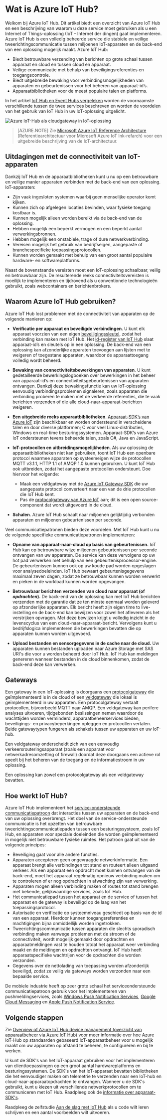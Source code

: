 <properties
 pageTitle="Overzicht Azure IoT Hub | Microsoft Azure"
 description="Overzicht van de service Azure IoT Hub: wat is iot hub, verbindingsmogelijkheden voor apparaten, communicatiepatronen voor Internet of Things (IoT - Internet der dingen) en service-ondersteunde communicatiepatronen"
 services="iot-hub"
 documentationCenter=""
 authors="dominicbetts"
 manager="timlt"
 editor=""/>

<tags
 ms.service="iot-hub"
 ms.devlang="na"
 ms.topic="get-started-article"
 ms.tgt_pltfrm="na"
 ms.workload="na"
 ms.date="08/25/2016"
 ms.author="dobett"/>


# Wat is Azure IoT Hub?

Welkom bij Azure IoT Hub. Dit artikel biedt een overzicht van Azure IoT Hub en een beschrijving van waarom u deze service moet gebruiken als u een Internet of Things-oplossing (IoT - Internet der dingen) gaat implementeren. Azure IoT Hub is een volledig beheerde service die stabiele en veilige tweerichtingscommunicatie tussen miljoenen IoT-apparaten en de back-end van een oplossing mogelijk maakt. Azure IoT Hub:

- Biedt betrouwbare verzending van berichten op grote schaal tussen apparaat en cloud en tussen cloud en apparaat.
- Veilige communicatie met behulp van beveiligingsreferenties en toegangscontrole.
- Biedt uitgebreide bewaking voor verbindingsmogelijkheden van apparaten en gebeurtenissen voor het beheren van apparaat-id’s.
- Apparaatbibliotheken voor de meest populaire talen en platforms.

In het artikel [IoT Hub en Event Hubs vergeleken][lnk-compare] worden de voornaamste verschillende tussen de twee services beschreven en worden de voordelen van het gebruik van IoT Hub in uw IoT-oplossing uitgelicht.

![Azure IoT-Hub als cloudgateway in IoT-oplossing][img-architecture]

> [AZURE.NOTE] Zie [Microsoft Azure IoT Reference Architecture][lnk refarch] (Referentiearchitectuur voor Microsoft Azure IoT Ink-refarch) voor een uitgebreide beschrijving van de IoT-architectuur.

## Uitdagingen met de connectiviteit van IoT-apparaten

Dankzij IoT Hub en de apparaatbibliotheken kunt u nu op een betrouwbare en veilige manier apparaten verbinden met de back-end van een oplossing. IoT-apparaten:

- Zijn vaak ingesloten systemen waarbij geen menselijke operator komt kijken.
- Kunnen zich op afgelegen locaties bevinden, waar fysieke toegang kostbaar is.
- Kunnen mogelijk alleen worden bereikt via de back-end van de oplossing.
- Hebben mogelijk een beperkt vermogen en een beperkt aantal verwerkingsbronnen.
- Hebben mogelijk een onstabiele, trage of dure netwerkverbinding.
- Vereisen mogelijk het gebruik van bedrijfseigen, aangepaste of branchespecifieke toepassingsprotocollen.
- Kunnen worden gemaakt met behulp van een groot aantal populaire hardware- en softwareplatforms.

Naast de bovenstaande vereisten moet een IoT-oplossing schaalbaar, veilig en betrouwbaar zijn. De resulterende reeks connectiviteitsvereisten is moeilijk te implementeren en tijdrovend als u conventionele technologieën gebruikt, zoals webcontainers en berichtenbrokers.

## Waarom Azure IoT Hub gebruiken?

Azure IoT Hub lost problemen met de connectiviteit van apparaten op de volgende manieren op:

-   **Verificatie per apparaat en beveiligde verbindingen**. U kunt elk apparaat voorzien van een eigen [beveiligingssleutel][lnk-devguide-security], zodat het verbinding kan maken met IoT Hub. Het [id-register van IoT Hub][lnk-devguide-identityregistry] slaat apparaat-id’s en sleutels op in een oplossing. De back-end van een oplossing kan afzonderlijke apparaten toevoegen aan lijsten met te weigeren of toegestane apparaten, waardoor de apparaattoegang volledig wordt beheerd.

-   **Bewaking van connectiviteitsbewerkingen van apparaten**. U kunt gedetailleerde bewerkingslogboeken over bewerkingen in het beheer van apparaat-id’s en  connectiviteitsgebeurtenissen van apparaten ontvangen. Dankzij deze bewakingsfunctie kan uw IoT-oplossing eenvoudig verbindingsproblemen signaleren, zoals apparaten die verbinding proberen te maken met de verkeerde referenties, die te vaak berichten verzenden of die alle cloud-naar-apparaat-berichten weigeren.

-   **Een uitgebreide reeks apparaatbibliotheken**. [Apparaat-SDK’s van Azure IoT][lnk-device-sdks] zijn beschikbaar en worden ondersteund in verscheidene talen en door diverse platformen; C voor veel Linux-distributies, Windows en real-time besturingssystemen. Apparaat-SDK’s van Azure IoT ondersteunen tevens beheerde talen, zoals C#, Java en JavaScript.

-   **IoT-protocollen en uitbreidingsmogelijkheden**. Als uw oplossing de apparaatbibliotheken niet kan gebruiken, toont IoT Hub een openbare protocol waarmee apparaten op systeemeigen wijze de protocollen MQTT v3.1.1, HTTP 1.1 of AMQP 1.0 kunnen gebruiken. U kunt  IoT Hub ook uitbreiden, zodat het aangepaste protocollen ondersteunt. Doe hiervoor het volgende:

    - Maak een veldgateway met de [Azure IoT Gateway SDK][lnk-gateway-sdk] die uw aangepaste protocol converteert naar een van de drie protocollen die IoT Hub kent. 
    - Pas de [protocolgateway van Azure IoT][protocol- gateway] aan; dit is een open source-component dat wordt uitgevoerd in de cloud.

-   **Schalen**. Azure IoT Hub schaalt naar miljoenen gelijktijdig verbonden apparaten en miljoenen gebeurtenissen per seconde.

Veel communicatiepatronen bieden deze voordelen. Met IoT Hub kunt u nu de volgende specifieke communicatiepatronen implementeren:

-   **Opname van apparaat-naar-cloud op basis van gebeurtenissen.** IoT Hub kan op betrouwbare wijze miljoenen gebeurtenissen per seconde ontvangen van uw apparaten. De service kan deze vervolgens op uw hot pad verwerken met behulp van een gebeurtenisprocessor-engine. De gebeurtenissen kunnen ook op uw koude pad worden opgeslagen voor analysedoeleinden. IoT Hub bewaart gebeurtenisgegevens maximaal zeven dagen, zodat ze betrouwbaar kunnen worden verwerkt en pieken in de workload kunnen worden opgevangen.

-   **Betrouwbaar berichten verzenden van cloud naar apparaat (of *opdrachten*).** De back-end van de oplossing kan met IoT Hub berichten verzenden met de garantie dat ze ten minste eenmaal worden geleverd op afzonderlijke apparaten. Elk bericht heeft zijn eigen time to live-instelling en de back-end kan bewijzen voor zowel het afleveren als het verstrijken opvragen. Met deze bewijzen krijgt u volledig inzicht in de levenscyclus van een cloud-naar-apparaat-bericht. Vervolgens kunt u bedrijfslogica implementeren die bewerkingen bevatten die op apparaten kunnen worden uitgevoerd.

-   **Upload bestanden en sensorgegevens in de cache naar de cloud.** Uw apparaten kunnen bestanden uploaden naar Azure Storage met SAS URI's die voor u worden beheerd door IoT Hub. IoT Hub kan meldingen genereren wanneer bestanden in de cloud binnenkomen, zodat de back-end deze kan verwerken.

## Gateways

Een gateway in een IoT-oplossing is doorgaans een [protocolgateway][lnk-gateway] die geïmplementeerd is in de cloud of een [veldgateway][lnk-field-gateway] die lokaal is geïmplementeerd in uw apparaten. Een protocolgateway vertaalt protocollen, bijvoorbeeld MQTT naar AMQP. Een veldgateway kan perifere analyses uitvoeren, tijdgebonden beslissingen nemen waardoor de wachttijden worden verminderd, apparaatbeheerservices bieden, beveiligings- en privacybeperkingen opleggen en protocollen vertalen. Beide gatewaytypen fungeren als schakels tussen uw apparaten en uw IoT-hub.

Een veldgateway onderscheidt zich van een eenvoudig verkeersrouteringsapparaat (zoals een apparaat voor netwerkadresomzetting of firewall) doordat deze doorgaans een actieve rol speelt bij het beheren van de toegang en de informatiestroom in uw oplossing.

Een oplossing kan zowel een protocolgateway als een veldgateway bevatten.

## Hoe werkt IoT Hub?

Azure IoT Hub implementeert het [service-ondersteunde communicatiepatroon][lnk-service-assisted-pattern] dat interacties tussen uw apparaten en de back-end van uw oplossing overbrengt. Het doel van de service-ondersteunde communicatie is het opzetten van betrouwbare tweerichtingscommunicatiepaden tussen een besturingssysteem, zoals IoT Hub, en apparaten voor speciale doeleinden die worden geïmplementeerd in mogelijk niet betrouwbare fysieke ruimtes. Het patroon gaat uit van de volgende principes:

- Beveiliging gaat voor alle andere functies.
- Apparaten accepteren geen ongevraagde netwerkinformatie. Een apparaat brengt alle verbindingen tot stand en routeert alleen uitgaand verkeer. Als een apparaat een opdracht moet kunnen ontvangen van de back-end, moet het apparaat regelmatig opnieuw verbinding maken om te controleren of er nog opdrachten in afwachting zijn van verwerking.
- Apparaten mogen alleen verbinding maken of routes tot stand brengen met bekende, gelijkwaardige services, zoals IoT Hub.
- Het communicatiepad tussen het apparaat en de service of tussen het apparaat en de gateway is beveiligd op de laag van het toepassingsprotocol.
- Autorisatie en verificatie op systeemniveau geschiedt op basis van de id van een apparaat. Hierdoor kunnen toegangsreferenties en machtigingen bijna onmiddellijk worden ingetrokken.
- Tweerichtingscommunicatie tussen apparaten die slechts sporadisch verbinding maken vanwege problemen met de stroom of de connectiviteit, wordt mogelijk gemaakt door opdrachten en apparaatmeldingen vast te houden totdat het apparaat weer verbinding maakt en de meldingen en opdrachten ontvangt. IoT Hub heeft apparaatspecifieke wachtrijen voor de opdrachten die worden verzonden.
- Gegevens over de nettolading van toepassing worden afzonderlijk beveiligd, zodat ze veilig via gateways worden verzonden naar een bepaalde service.

De mobiele industrie heeft op zeer grote schaal het serviceondersteunde communicatiepatroon gebruik voor het implementeren van pushmeldingservices, zoals [Windows Push Notification Services][lnk-wns], [Google Cloud Messaging][lnk-google-messaging] en [Apple Push Notification Service][lnk-apple-push].

## Volgende stappen

Zie [Overview of Azure IoT Hub device management (overzicht van apparaatbeheer via Azure IoT Hub)][lnk-device-management] voor meer informatie over hoe Azure IoT-Hub op standaarden gebaseerd IoT-apparaatbeheer voor u mogelijk maakt om uw apparaten op afstand te beheren, te configureren en bij te werken.

U kunt de SDK's van het IoT-apparaat gebruiken voor het implementeren van clienttoepassingen op een groot aantal hardwareplatforms en besturingssystemen. De SDK's van het IoT-apparaat bevatten bibliotheken die het eenvoudiger maken om telemetrie te verzenden naar een IoT-hub en cloud-naar-apparaatopdrachten te ontvangen. Wanneer u de SDK's gebruikt, kunt u kiezen uit verschillende netwerkprotocollen om te communiceren met IoT Hub. Raadpleeg ook de [informatie over apparaat-SDK's][lnk-device-sdks].

Raadpleeg de zelfstudie [Aan de slag met IoT Hub][lnk-get-started] als u code wilt leren schrijven en een aantal voorbeelden wilt uitvoeren.

[img-architecture]: media/iot-hub-what-is-iot-hub/hubarchitecture.png


[lnk-get-started]: iot-hub-csharp-csharp-getstarted.md
[protocol- gateway]: https://github.com/Azure/azure-iot-protocol-gateway/blob/master/README.md
[lnk-service-assisted-pattern]: http://blogs.msdn.com/b/clemensv/archive/2014/02/10/service-assisted-communication-for-connected-devices.aspx "Service-ondersteunde communicatie, blogpost van Clemens Vasters"
[lnk-compare]: iot-hub-compare-event-hubs.md
[lnk-gateway]: iot-hub-protocol-gateway.md
[lnk-field-gateway]: iot-hub-devguide-endpoints.md#field-gateways
[lnk-devguide-identityregistry]: iot-hub-devguide-identity-registry.md
[lnk-devguide-security]: iot-hub-devguide-security.md
[lnk-wns]: https://msdn.microsoft.com/library/windows/apps/mt187203.aspx
[lnk-google-messaging]: https://developers.google.com/cloud-messaging/
[lnk-apple-push]: https://developer.apple.com/library/ios/documentation/NetworkingInternet/Conceptual/RemoteNotificationsPG/Chapters/ApplePushService.html#//apple_ref/doc/uid/TP40008194-CH100-SW9
[lnk-device-sdks]: https://github.com/Azure/azure-iot-sdks
[lnk refarch]: http://download.microsoft.com/download/A/4/D/A4DAD253-BC21-41D3-B9D9-87D2AE6F0719/Microsoft_Azure_IoT_Reference_Architecture.pdf
[lnk-gateway-sdk]: https://github.com/Azure/azure-iot-gateway-sdk
[lnk-device-management]: iot-hub-device-management-overview.md



<!--HONumber=Oct16_HO1-->


